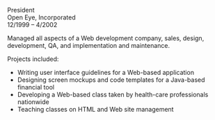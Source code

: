 President  
Open Eye, Incorporated  
12/1999 – 4/2002

Managed all aspects of a Web development company, sales, design, development, QA, and implementation and maintenance.

Projects included:

- Writing user interface guidelines for a Web-based application
- Designing screen mockups and code templates for a Java-based financial tool
- Developing a Web-based class taken by health-care professionals nationwide
- Teaching classes on HTML and Web site management
